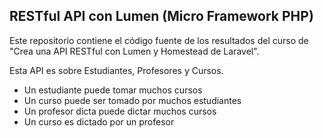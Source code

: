 ## RESTful API con Lumen (Micro Framework PHP)

Este repositorio contiene el código fuente de los resultados del curso de "Crea una API RESTful con Lumen y Homestead de Laravel".

Esta API es sobre Estudiantes, Profesores y Cursos.

- Un estudiante puede tomar muchos cursos
- Un curso puede ser tomado por muchos estudiantes
- Un profesor dicta puede dictar muchos cursos
- Un curso es dictado por un profesor
